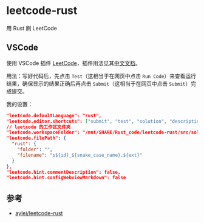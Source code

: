 # leetcode-rust

用 Rust 刷 LeetCode

## VSCode

使用 VSCode 插件 [LeetCode](https://marketplace.visualstudio.com/items?itemName=LeetCode.vscode-leetcode)，插件用法见其[中文文档](https://github.com/LeetCode-OpenSource/vscode-leetcode/blob/master/docs/README_zh-CN.md)。

用法：写好代码后，先点击 `Test`（这相当于在网页中点击 `Run Code`）来查看运行结果，确保显示的结果正确后再点击 `Submit`（这相当于在网页中点击 `Submit`）完成提交。

我的设置：

```json
"leetcode.defaultLanguage": "rust",
"leetcode.editor.shortcuts": ["submit", "test", "solution", "description"],
// leetcode 的工作区文件夹
"leetcode.workspaceFolder": "/mnt/SHARE/Rust_code/leetcode-rust/src/solution",
"leetcode.filePath": {
  "rust": {
    "folder": "",
    "filename": "s${id}_${snake_case_name}.${ext}"
  }
},
"leetcode.hint.commentDescription": false,
"leetcode.hint.configWebviewMarkdown": false
```

## 参考

- [aylei/leetcode-rust](https://github.com/aylei/leetcode-rust)
